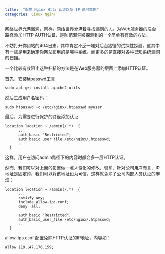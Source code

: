 ```yaml
---
title:  "配置 Nginx Http 认证以及 IP 访问策略"
categories: Linux Nginx
---
```


网络世界充满漏洞，同样，网络世界充满着寻找漏洞的人。为Web服务器的后台路径添加HTTP AUTH认证，是防范漏洞被探测到的一个简单有有效的方法。

不妨打开你网站的404日志，其中肯定不乏一堆对后台路径的试探性探测，这其中有一些是用来确定你网站使用的是哪种系统，而更多的是直接对各种已知系统漏洞的扫描。

一个比较有效阻止这种扫描的方法是在Web服务器的层面上添加HTTP认证。

首先，安装htpasswd工具

```
sudo apt-get install apache2-utils
```

然后生成用户名密码：

```
sudo htpasswd -c /etc/nginx/.htpasswd myuser
```

最后，为需要进行保护的路径添加认证

```
location location ~ /admin(/.*)  {
      ...
      auth_basic "Restricted";                                
      auth_basic_user_file /etc/nginx/.htpasswd; 
      ...
  }
```

这样，用户在访问admin路径下的内容时都会多一层HTTP认证。

然而，我们可以对上面的配置做一点人性化的修改。譬如，针对公司用户而言，IP地址是固定的，我们可以将该地址设为可信，这样就免除了公司内部人员认证的麻烦：

```
location location ~ /admin(/.*)  {
      ...
      satisfy any;
      include allow-ips.conf;
      deny  all;

      auth_basic "Restricted";                                
      auth_basic_user_file /etc/nginx/.htpasswd; 
      ...
  }
```

allow-ips.conf 配置免除HTTP认证的IP地址，内容如：

```
allow 119.147.176.159;
```
